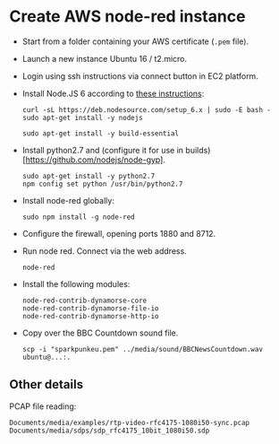 # Create AWS node-red instance

* Start from a folder containing your AWS certificate (`.pem` file).

* Launch a new instance Ubuntu 16 / t2.micro.

* Login using ssh instructions via connect button in EC2 platform.

* Install Node.JS 6 according to [these instructions](https://nodejs.org/en/download/package-manager/#debian-and-ubuntu-based-linux-distributions):

      curl -sL https://deb.nodesource.com/setup_6.x | sudo -E bash -
      sudo apt-get install -y nodejs

      sudo apt-get install -y build-essential 
      
* Install python2.7 and (configure it for use in builds)[https://github.com/nodejs/node-gyp]. 

      sudo apt-get install -y python2.7
      npm config set python /usr/bin/python2.7

* Install node-red globally:

      sudo npm install -g node-red
    
* Configure the firewall, opening ports 1880 and 8712.

* Run node red. Connect via the web address.

      node-red

* Install the following modules:

      node-red-contrib-dynamorse-core
      node-red-contrib-dynamorse-file-io
      node-red-contrib-dynamorse-http-io
    
* Copy over the BBC Countdown sound file.

      scp -i "sparkpunkeu.pem" ../media/sound/BBCNewsCountdown.wav ubuntu@...:.



## Other details

PCAP file reading:

    Documents/media/examples/rtp-video-rfc4175-1080i50-sync.pcap 
    Documents/media/sdps/sdp_rfc4175_10bit_1080i50.sdp
    
